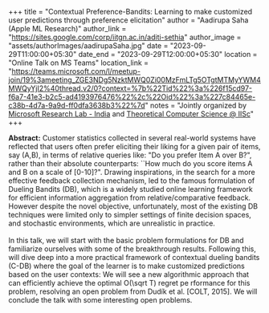 +++
title = "Contextual Preference-Bandits: Learning to make customized user predictions through preference elicitation"
author = "Aadirupa Saha (Apple ML Research)"
author_link = "https://sites.google.com/corp/iitgn.ac.in/aditi-sethia"
author_image = "assets/authorImages/aadirupaSaha.jpg"
date = "2023-09-29T11:00:00+05:30"
date_end = "2023-09-29T12:00:00+05:30"
location = "Online Talk on MS Teams"
location_link = "https://teams.microsoft.com/l/meetup-join/19%3ameeting_ZGE3NDg5NzktMWQ0Zi00MzFmLTg5OTgtMTMyYWM4MWQyYjI2%40thread.v2/0?context=%7b%22Tid%22%3a%226f15cd97-f6a7-41e3-b2c5-ad4193976476%22%2c%22Oid%22%3a%227c84465e-c38b-4d7a-9a9d-ff0dfa3638b3%22%7d"
notes = "Jointly organized by <a href = "https://www.microsoft.com/en-us/research/lab/microsoft-research-india/" target= "_blank">Microsoft Research Lab - India</a> and <a href='https://www.csa.iisc.ac.in/theoretical-computer-science/' target= "_blank">Theoretical Computer Science @ IISc</a>"
+++

<b>Abstract:</b>
Customer statistics collected in several real-world systems have reflected that users often prefer eliciting their 
liking for a given pair of items, say (A,B), in terms of relative queries like: "Do you prefer Item A over B?", 
rather than their absolute counterparts: ``How much do you score items A and B on a scale of [0-10]?". Drawing 
inspirations, in the search for a more effective feedback collection mechanism, led to the famous formulation 
of Dueling Bandits (DB), which is a widely studied online learning framework for efficient information 
aggregation from relative/comparative feedback. However despite the novel objective, unfortunately, most 
of the existing DB techniques were limited only to simpler settings of finite decision spaces, and stochastic 
environments, which are unrealistic in practice.
<br><br>
In this talk, we will start with the basic problem formulations for DB and familiarize ourselves with some 
of the breakthrough results. Following this, will dive deep into a more practical framework of contextual 
dueling bandits (C-DB) where the goal of the learner is to make customized predictions based on the user 
contexts:  We will see a new algorithmic approach that can efficiently achieve the optimal O(\sqrt T) 
regret pe   rformance for this problem, resolving an open problem from Dudík et al. [COLT, 2015]. We will 
conclude the talk with some interesting open problems.